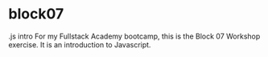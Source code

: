 # block07

.js intro
For my Fullstack Academy bootcamp, this is the Block 07 Workshop exercise. It is an introduction to Javascript.
